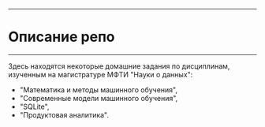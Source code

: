 ________________
# Описание репо
________________
Здесь находятся некоторые домашние задания по дисциплинам, изученным на магистратуре МФТИ "Науки о данных": 
* "Математика и методы машинного обучения",
* "Современные модели машинного обучения",
* "SQLite",
* "Продуктовая аналитика".
